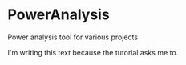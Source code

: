 # PowerAnalysis
Power analysis tool for various projects

I'm writing this text because the tutorial asks me to.
